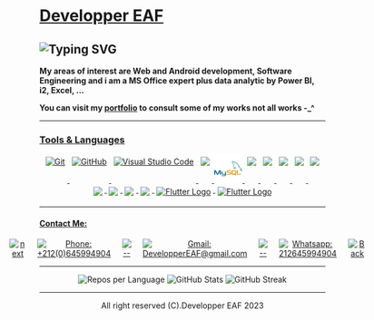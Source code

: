 # <u>Developper EAF</u>

## ![Typing SVG](https://readme-typing-svg.herokuapp.com?font=comfortaa&color=016EEA&size=24&width=550&lines=+El+Azbi+Fouad;Software+Engineer;Full-Stack+Web+and+Anroid+Developer!)
<b>My areas of interest are Web and Android development, Software Engineering and i am a MS Office expert plus data analytic by Power BI, i2, Excel, ...
<br>

You can visit my [portfolio](https://fouadeaf.github.io/Developper_EAF/ "portfolio") to consult some of my works not all works -_^
<br></b>

---
### <u>Tools & Languages</u>

<p align="center">
    <a href="https://github.com/FouadEAF#tools--languages">
        <!-- Git -->
        <img src="https://cdn.jsdelivr.net/gh/devicons/devicon/icons/git/git-original.svg" alt="Git"  height="40" style="vertical-align:top; margin:4px">
        <!-- Github -->
        <img  src="https://encrypted-tbn0.gstatic.com/images?q=tbn:ANd9GcSuZ3SKA8cR3JS27Y_ijrqVSHjoDKjM_bhK7Q&usqp=CAU" alt="GitHub"  height="40" style="vertical-align:top; margin:4px">
        <!-- Visual Studio Code -->
        <img src="https://cdn.jsdelivr.net/gh/devicons/devicon/icons/vscode/vscode-original.svg" alt="Visual Studio Code" height="40" style="vertical-align:top; margin:4px">
        <!-- Andoid Studio -->
        <img src="https://upload.wikimedia.org/wikipedia/commons/thumb/c/c1/Android_Studio_icon_%282023%29.svg/120px-Android_Studio_icon_%282023%29.svg.png" height="40" style="vertical-align:top; margin:4px">
        <!-- SQL -->
        <img src="https://raw.githubusercontent.com/devicons/devicon/master/icons/mysql/mysql-original-wordmark.svg" alt="mysql" height="50"/>
        <!-- Shell -->
        <img src="https://user-images.githubusercontent.com/76790341/190482427-414de214-10ea-4b75-9949-9d2e51c50b09.png" height="40" style="vertical-align:top; margin:4px">
        <!-- ubuntu -->
        <img src="https://upload.wikimedia.org/wikipedia/commons/thumb/7/76/Ubuntu-logo-2022.svg/1280px-Ubuntu-logo-2022.svg.png" height="40" style="vertical-align:top; margin:4px">
        <!-- Python -->
        <img src="https://user-images.githubusercontent.com/76790341/187140476-61664fc5-1562-48a3-a5a5-f2f6d8ac917f.png" height="40" style="vertical-align:top; margin:4px">
        <!-- Flask -->
        <img src="https://user-images.githubusercontent.com/76790341/187142840-1acfcea2-a215-4f56-b11e-216fc8aa885b.png" height="40" style="vertical-align:top; margin:4px">
        <!-- Objectif C -->
        <img src="https://user-images.githubusercontent.com/76790341/187141646-76dd8b84-1e63-4b5e-b61d-30040f2573cb.png"height="40" style="vertical-align:top; margin:4px">
        <!-- HTML -->
        <img src="https://user-images.githubusercontent.com/76790341/187141391-bfad1a42-3cc2-4edd-903b-6d362ee63fc2.png" height="40" style="vertical-align:top; margin:4px">
        <!-- CSS -->
        <img src="https://user-images.githubusercontent.com/76790341/187142293-2280c369-2a56-4dcd-8547-df421d9421fe.png" height="40" style="vertical-align:top; margin:4px">
        <!-- JavaScript -->
        <img src="https://user-images.githubusercontent.com/76790341/187142409-fa9b3fc9-8e08-4870-b4d9-a630a3505339.png" height="40" style="vertical-align:top; margin:4px">
        <!-- Dart -->
        <img src="https://dart.dev/assets/img/shared/dart/logo+text/horizontal/white.svg" height="40" style="vertical-align:top; margin:4px">
        <!-- Flutter -->
        <img src="https://upload.wikimedia.org/wikipedia/commons/thumb/4/44/Google-flutter-logo.svg/120px-Google-flutter-logo.svg.png" alt="Flutter Logo" height="40" style="vertical-align:top; margin:4px">
        <!-- MS Office -->
        <img src="https://img-prod-cms-rt-microsoft-com.akamaized.net/cms/api/am/imageFileData/RE1Mu3b?ver=5c31" alt="Flutter Logo" height="40" style="vertical-align:top; margin:4px">
    </a>
</p>

---

#### <u>Contact Me:</u><br>

<p align="center" style="display: flex; gap: 20px; align-items: center; justify-content: center; padding-left: 20px;">
    <a href="https://github.com/FouadEAF#contact-me">
        <img src="https://www.svgrepo.com/show/500945/next.svg" alt="next" height="40">
    </a>
    <a href="tel:+212645994904" target="_blank" alt="+212645994904">
        <img src="https://www.svgrepo.com/show/526085/phone-calling.svg" alt="Phone: +212(0)645994904" height="40" title="Phone: +212(0)645994904">
    </a>
    <a href="https://github.com/FouadEAF#contact-me">
        <img src="https://www.svgrepo.com/show/345621/code-s.svg" alt="--" height="40">
    </a>
    <a href="mailto:DevelopperEAF@gmail.com" target="_blank">
        <img src="https://www.svgrepo.com/show/349378/gmail.svg" alt="Gmail: DevelopperEAF@gmail.com" title="Gmail: DevelopperEAF@gmail.com" height="40">
    </a>
    <a href="https://github.com/FouadEAF#contact-me">
        <img src="https://www.svgrepo.com/show/345621/code-s.svg" alt="--" height="40">
    </a>
    <a href="https://api.whatsapp.com/send?phone=+212645994904&text=Hi_sir!_I_contcat_you_from_Github_account_(TYPE_YOUR_MSG_HERE)" target="_blank">
        <img src="https://www.svgrepo.com/show/452133/whatsapp.svg" alt="Whatsapp: 212645994904" title="Whatsapp: 212645994904" height="40">
    </a>
    <a href="https://github.com/FouadEAF#contact-me">
        <img src="https://www.svgrepo.com/show/500777/back.svg" alt="Back" height="40">
    </a>
</p>

---

<p align="center">
    <img height="200em" src="https://github-profile-summary-cards.vercel.app/api/cards/repos-per-language?username=FouadEAF" alt="Repos per Language">
    <img height="200em" src="https://github-profile-summary-cards.vercel.app/api/cards/stats?username=FouadEAF&theme=github" alt="GitHub Stats">
    <img src="https://github-readme-streak-stats.herokuapp.com/?user=FouadEAF" alt="GitHub Streak">
</p>

---

<p align="center"> All right reserved (C).Developper EAF 2023 </p>
